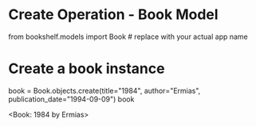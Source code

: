 # Create Operation - Book Model
from bookshelf.models import Book  # replace with your actual app name

# Create a book instance
book = Book.objects.create(title="1984", author="Ermias", publication_date="1994-09-09")
book

<Book: 1984 by Ermias>
